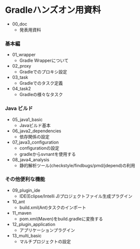 # Gradleハンズオン用資料

* 00_doc
  * 発表用資料


### 基本編

* 01_wrapper
  * Gradle Wrapperについて
* 02_proxy
  * Gradleでのプロキシ設定
* 03_task
  * Gradleでのタスク定義
* 04_task2
  * Gradleの様々なタスク

### Java ビルド

* 05_java1_basic
  * Javaビルド基本
* 06_java2_dependencies
  * 依存関係の設定
* 07_java3_configuration
  * configurationの設定
  * gradleからsvnantを使用する
* 08_java4_analysis
  * 静的解析ツール(checkstyle/findbugs/pmd/jdepend)の利用

### その他便利な機能

* 09_plugin_ide
  * IDE(Eclipse/Intelli J)プロジェクトファイル生成プラグイン
* 10_ant
  * build.xml(Ant)タスクのインポート
* 11_maven
  * pom.xml(Maven)をbuild.gradleに変換する
* 12_plugin_application
  * アプリケーションプラグイン
* 13_multi_basic
  * マルチプロジェクトの設定
